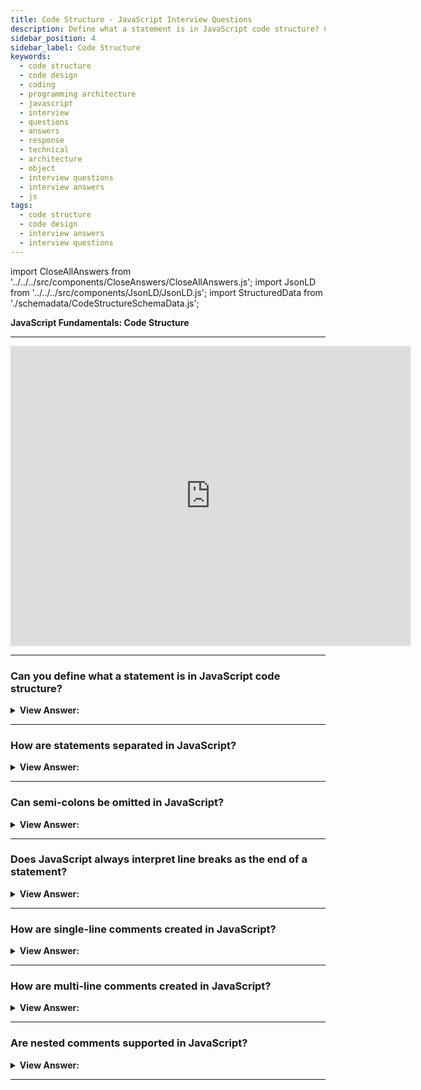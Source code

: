 ```yaml
---
title: Code Structure - JavaScript Interview Questions
description: Define what a statement is in JavaScript code structure? Can semi-colons be omitted in JavaScript? | Frontend Developer Interview Questions & Answers
sidebar_position: 4
sidebar_label: Code Structure
keywords:
  - code structure
  - code design
  - coding
  - programming architecture
  - javascript
  - interview
  - questions
  - answers
  - response
  - technical
  - architecture
  - object
  - interview questions
  - interview answers
  - js
tags:
  - code structure
  - code design
  - interview answers
  - interview questions
---
```


import CloseAllAnswers from '../../../src/components/CloseAnswers/CloseAllAnswers.js';
import JsonLD from '../../../src/components/JsonLD/JsonLD.js';
import StructuredData from './schemadata/CodeStructureSchemaData.js';

<JsonLD data={StructuredData} />

<head>
  <title>Code Structure | JavaScript Frontend Phone Interview Answers</title>
</head>

**JavaScript Fundamentals: Code Structure**

---

<div class='videoWrapper'>
<iframe
    width="640"
    height="480"
    src="https://www.youtube.com/embed/UImuBn5025U"
    frameborder="0"
    allow="autoplay; encrypted-media"
    allowfullscreen
>
</iframe>
</div>

---

<CloseAllAnswers />

### Can you define what a statement is in JavaScript code structure?

<details>
  <summary><strong>View Answer:</strong></summary>
  <div>
  <div><strong>Interview Response:</strong> Statements are syntax constructs and commands that perform actions. Usually, statements are written on separate lines to make the code more readable.
  </div><br />
  <div><strong>Technical Response:</strong> Statements are used in JavaScript to control the flow of the program. In contrast to properties, methods, and events fundamentally tied to the object that owns them, statements behave independently of any JavaScript object.
  </div><br />
  <div><strong className="codeExample">Code Example:</strong><br /><br />
  
 <div></div>

```javascript
// This is a single statement
alert('Hello');

// This is a set of statements
alert('Hello');
alert('World');

// Set of statements on separate lines (recommended)
alert('Hello');

alert('World');
```

  </div>
  </div>
</details>

---

### How are statements separated in JavaScript?

<details>
  <summary><strong>View Answer:</strong></summary>
  <div>
  <div><strong>Interview Response:</strong> In JavaScript, we separate statements with a semi-colon. Although semi-colons are implicit in JavaScript, we should always explicitly add them to reduce the possibility of bugs in our code.</div>
  </div><br />
  <div><strong className="codeExample">Code Example:</strong><br /><br />
  
  <div></div>

```javascript
alert('Hello');
alert('JavaScript');
```

  </div>
</details>

---

### Can semi-colons be omitted in JavaScript?

<details>
  <summary><strong>View Answer:</strong></summary>
  <div>
  <div><strong>Interview Response:</strong> Yes, but it is not recommended.</div><br />
  <div><strong>Technical Response:</strong> Yes, but it is not considered good code etiquette and should not be done. JavaScript interprets the line break as an “implicit” semi-colon, and this behavior is called an automatic semi-colon insertion.
  </div><br />
  <div><strong className="codeExample">Code Example:</strong><br /><br />
  
  <div></div>

```javascript
// Missing semi-colon (;) (note the missing semi-colon)

// alert('Hello') <--

// correct implementation
alert('JavaScript');
```

  </div>
  </div>
</details>

---

### Does JavaScript always interpret line breaks as the end of a statement?

<details>
  <summary><strong>View Answer:</strong></summary>
  <div>
  <div><strong>Interview Response:</strong> There are cases when a newline does not mean a semi-colon and may result in an error.</div><br />
  <div><strong>Technical Response:</strong> : There are cases when a newline does not mean a semi-colon and may result in an error. The recommendation is to put semi-colons between statements even if newlines separate them. The JavaScript community widely adopts this rule.
  </div><br />
  <div><strong className="codeExample">Code Example:</strong><br /><br />
  
  <div></div>

```javascript
// This will work…
alert(3 + 1 + 2);

// This will result in an error…
alert('There will be an error') // No semi-colon
  [(1, 2)].forEach(alert); // results in an error

// But everything is fine again if we add a semicolon after alert:
alert('All fine now'); // uses a semi-colon alerts All fine now

[1, 2].forEach(alert); // alerts 1 and then 2
```

  </div>
  </div>
</details>

---

### How are single-line comments created in JavaScript?

<details>
  <summary><strong>View Answer:</strong></summary>
  <div>
  <div><strong>Interview Response:</strong> Single-line comments start with two forward slash characters <strong>//</strong>.</div>
  </div><br />
  <div><strong className="codeExample">Code Example:</strong><br /><br />

  <div></div>

```javascript
// This comment occupies a line of its own.
alert('Hello');

alert('JavaScript'); // This comment follows the statement
```

  </div>
</details>

---

### How are multi-line comments created in JavaScript?

<details>
  <summary><strong>View Answer:</strong></summary>
  <div>
  <div><strong>Interview Response:</strong> Multiline comments start with a forward slash and an asterisk <strong>/*</strong> and end with an asterisk and a forward slash <strong>*/</strong>.</div>
  </div><br />
  <div><strong className="codeExample">Code Example:</strong><br /><br />
  
  <div></div>

```javascript
/* An example with two messages.
This is a multiline comment.
*/
alert('Hello');
alert('JavaScript');
```

  </div>
</details>

---

### Are nested comments supported in JavaScript?

<details>
  <summary><strong>View Answer:</strong></summary>
  <div>
  <div><strong>Interview Response:</strong> No, nested comments are not supported. It results in a syntax error.</div>
  </div><br />
  <div><strong className="codeExample">Code Example:</strong><br /><br />
  
  <div></div>

```javascript
/*
  /* nested comment ?!? */
  This is a comment continued <- returns a syntax error
*/ error
alert( 'Oh no, Mr. Bill...' );
```

  </div>
</details>

---
